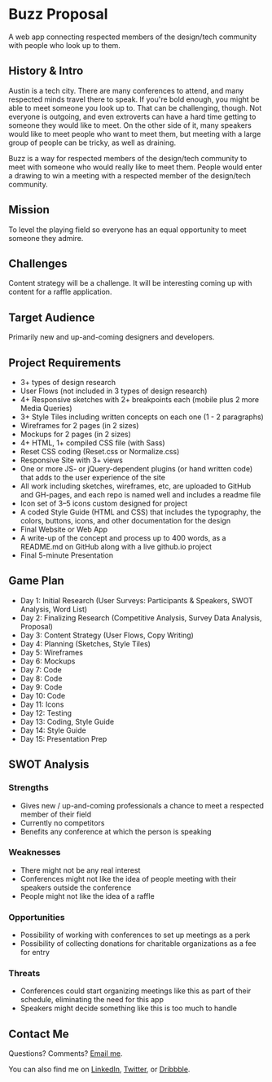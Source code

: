 # Buzz Proposal
A web app connecting respected members of the design/tech community with people who look up to them.

## History & Intro
Austin is a tech city. There are many conferences to attend, and many respected minds travel there to speak. If you're bold enough, you might be able to meet someone you look up to. That can be challenging, though. Not everyone is outgoing, and even extroverts can have a hard time getting to someone they would like to meet. On the other side of it, many speakers would like to meet people who want to meet them, but meeting with a large group of people can be tricky, as well as draining.

Buzz is a way for respected members of the design/tech community to meet with someone who would really like to meet them. People would enter a drawing to win a meeting with a respected member of the design/tech community.

## Mission
To level the playing field so everyone has an equal opportunity to meet someone they admire.

## Challenges
Content strategy will be a challenge. It will be interesting coming up with content for a raffle application.

## Target Audience
Primarily new and up-and-coming designers and developers.

## Project Requirements
- 3+ types of design research
- User Flows (not included in 3 types of design research)
- 4+ Responsive sketches with 2+ breakpoints each (mobile plus 2 more Media Queries)
- 3+ Style Tiles including written concepts on each one (1 - 2 paragraphs)
- Wireframes for 2 pages (in 2 sizes)
- Mockups for 2 pages (in 2 sizes)
- 4+ HTML, 1+ compiled CSS file (with Sass)
- Reset CSS coding (Reset.css or Normalize.css)
- Responsive Site with 3+ views
- One or more JS- or jQuery-dependent plugins (or hand written code) that adds to the user experience of the site
- All work including sketches, wireframes, etc, are uploaded to GitHub and GH-pages, and each repo is named well and includes a readme file
- Icon set of 3–5 icons custom designed for project
- A coded Style Guide (HTML and CSS) that includes the typography, the colors, buttons, icons, and other documentation for the design
- Final Website or Web App
- A write-up of the concept and process up to 400 words, as a README.md on GitHub along with a live github.io project
- Final 5-minute Presentation

## Game Plan
- Day 1: Initial Research (User Surveys: Participants & Speakers, SWOT Analysis, Word List)
- Day 2: Finalizing Research (Competitive Analysis, Survey Data Analysis, Proposal)
- Day 3: Content Strategy (User Flows, Copy Writing)
- Day 4: Planning (Sketches, Style Tiles)
- Day 5: Wireframes
- Day 6: Mockups
- Day 7: Code
- Day 8: Code
- Day 9: Code
- Day 10: Code
- Day 11: Icons
- Day 12: Testing
- Day 13: Coding, Style Guide
- Day 14: Style Guide
- Day 15: Presentation Prep

## SWOT Analysis

### Strengths
- Gives new / up-and-coming professionals a chance to meet a respected member of their field
- Currently no competitors
- Benefits any conference at which the person is speaking

### Weaknesses
- There might not be any real interest
- Conferences might not like the idea of people meeting with their speakers outside the conference
- People might not like the idea of a raffle

### Opportunities
- Possibility of working with conferences to set up meetings as a perk
- Possibility of collecting donations for charitable organizations as a fee for entry

### Threats
- Conferences could start organizing meetings like this as part of their schedule, eliminating the need for this app
- Speakers might decide something like this is too much to handle

## Contact Me

Questions? Comments? [Email me](mailto:alex@alexmacduff.com?subject=Hello!).

You can also find me on [LinkedIn](http://www.linkedin.com/pub/alex-macduff/15/399/17), [Twitter](http://www.twitter.com/amacduff), or [Dribbble](http://www.dribbble.com/amacduff).
